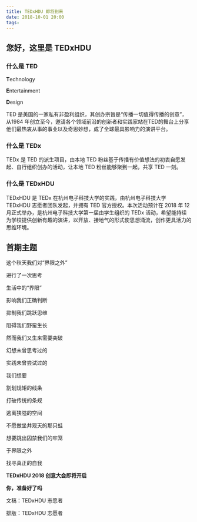 ```yaml
---
title: TEDxHDU 即将到来
date: 2018-10-01 20:00
tags:
---
```


## 您好，这里是 TEDxHDU

<!-- more -->

### 什么是 TED

**T**echnology

**E**ntertainment

**D**esign

TED 是美国的一家私有非盈利组织，其创办宗旨是“传播一切值得传播的创意”，从1984 年创立至今，邀请各个领域前沿的创新者和实践家站在TED的舞台上分享他们最热衷从事的事业以及奇思妙想，成了全球最具影响力的演讲平台。

### 什么是 TEDx

TEDx 是 TED 的派生项目，由本地 TED 粉丝基于传播有价值想法的初衷自愿发起、自行组织创办的活动，让本地 TED 粉丝能够聚到一起，共享 TED 一刻。


### 什么是 TEDxHDU

TEDxHDU 是 TEDx 在杭州电子科技大学的实践，由杭州电子科技大学 TEDxHDU 志愿者团队发起，并拥有 TED 官方授权。本次活动预计在 2018 年 12 月正式举办，是杭州电子科技大学第一届由学生组织的 TEDx 活动，希望能持续为学校提供创新有趣的演讲，以开放、接地气的形式使思想涌流，创作更具活力的思维环境。

## 首期主题 

这个秋天我们对“界限之外”

进行了一次思考

生活中的“界限”

影响我们正确判断

抑制我们跳跃思维

阻碍我们野蛮生长

然而我们又生来需要突破

幻想未曾思考过的

实践未曾尝试过的

我们想要

割划规矩的线条

打破传统的条规

逃离狭隘的空间

不愿做坐井观天的那只蛙

想要跳出囚禁我们的牢笼

于界限之外

找寻真正的自我


**TEDxHDU 2018 创意大会即将开启**

**你，准备好了吗**

文稿：TEDxHDU 志愿者

排版：TEDxHDU 志愿者
